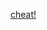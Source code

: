 [cheat!](https://www.reddit.com/r/adventofcode/comments/zmcn64/comment/j0b90nr/?utm_source=share&utm_medium=web2x&context=3)
